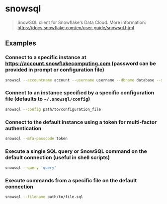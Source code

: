 # snowsql

> SnowSQL client for Snowflake's Data Cloud. More information: <https://docs.snowflake.com/en/user-guide/snowsql.html>.

## Examples

### Connect to a specific instance at <https://account.snowflakecomputing.com> (password can be provided in prompt or configuration file)

```bash
snowsql --accountname account --username username --dbname database --schemaname schema
```

### Connect to an instance specified by a specific configuration file (defaults to `~/.snowsql/config`)

```bash
snowsql --config path/to/configuration_file
```

### Connect to the default instance using a token for multi-factor authentication

```bash
snowsql --mfa-passcode token
```

### Execute a single SQL query or SnowSQL command on the default connection (useful in shell scripts)

```bash
snowsql --query 'query'
```

### Execute commands from a specific file on the default connection

```bash
snowsql --filename path/to/file.sql
```
